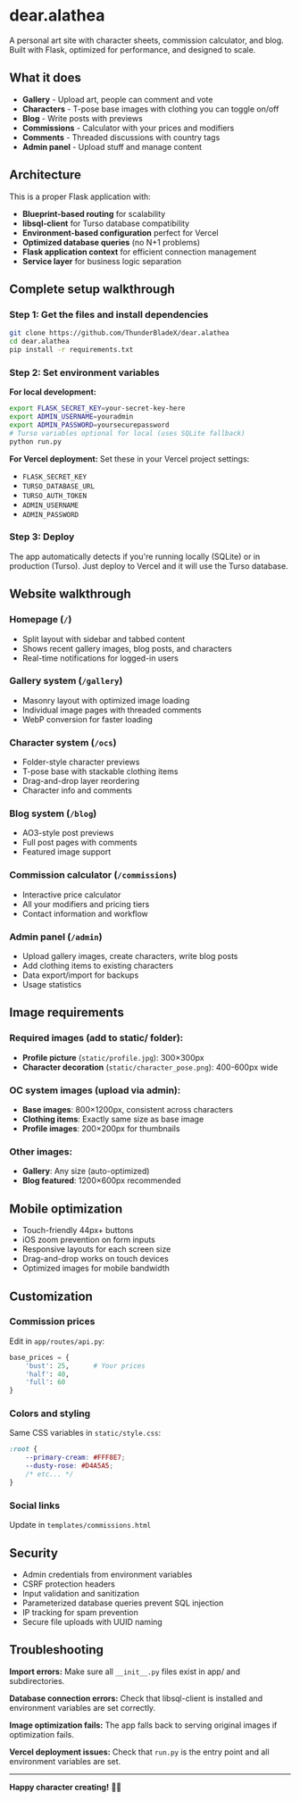 # dear.alathea

A personal art site with character sheets, commission calculator, and blog. Built with Flask, optimized for performance, and designed to scale.

## What it does

- **Gallery** - Upload art, people can comment and vote
- **Characters** - T-pose base images with clothing you can toggle on/off
- **Blog** - Write posts with previews
- **Commissions** - Calculator with your prices and modifiers
- **Comments** - Threaded discussions with country tags
- **Admin panel** - Upload stuff and manage content

## Architecture

This is a proper Flask application with:
- **Blueprint-based routing** for scalability
- **libsql-client** for Turso database compatibility
- **Environment-based configuration** perfect for Vercel
- **Optimized database queries** (no N+1 problems)
- **Flask application context** for efficient connection management
- **Service layer** for business logic separation

## Complete setup walkthrough

### Step 1: Get the files and install dependencies

```bash
git clone https://github.com/ThunderBladeX/dear.alathea
cd dear.alathea
pip install -r requirements.txt
```

### Step 2: Set environment variables

**For local development:**
```bash
export FLASK_SECRET_KEY=your-secret-key-here
export ADMIN_USERNAME=youradmin
export ADMIN_PASSWORD=yoursecurepassword
# Turso variables optional for local (uses SQLite fallback)
python run.py
```

**For Vercel deployment:**
Set these in your Vercel project settings:
- `FLASK_SECRET_KEY`
- `TURSO_DATABASE_URL`
- `TURSO_AUTH_TOKEN` 
- `ADMIN_USERNAME`
- `ADMIN_PASSWORD`

### Step 3: Deploy

The app automatically detects if you're running locally (SQLite) or in production (Turso). Just deploy to Vercel and it will use the Turso database.

## Website walkthrough

### Homepage (`/`)
- Split layout with sidebar and tabbed content
- Shows recent gallery images, blog posts, and characters
- Real-time notifications for logged-in users

### Gallery system (`/gallery`)
- Masonry layout with optimized image loading
- Individual image pages with threaded comments
- WebP conversion for faster loading

### Character system (`/ocs`) 
- Folder-style character previews
- T-pose base with stackable clothing items
- Drag-and-drop layer reordering
- Character info and comments

### Blog system (`/blog`)
- AO3-style post previews
- Full post pages with comments
- Featured image support

### Commission calculator (`/commissions`)
- Interactive price calculator
- All your modifiers and pricing tiers
- Contact information and workflow

### Admin panel (`/admin`)
- Upload gallery images, create characters, write blog posts
- Add clothing items to existing characters
- Data export/import for backups
- Usage statistics

## Image requirements

### Required images (add to static/ folder):
- **Profile picture** (`static/profile.jpg`): 300×300px
- **Character decoration** (`static/character_pose.png`): 400-600px wide

### OC system images (upload via admin):
- **Base images**: 800×1200px, consistent across characters
- **Clothing items**: Exactly same size as base image
- **Profile images**: 200×200px for thumbnails

### Other images:
- **Gallery**: Any size (auto-optimized)
- **Blog featured**: 1200×600px recommended

## Mobile optimization

- Touch-friendly 44px+ buttons
- iOS zoom prevention on form inputs
- Responsive layouts for each screen size
- Drag-and-drop works on touch devices
- Optimized images for mobile bandwidth

## Customization

### Commission prices
Edit in `app/routes/api.py`:
```python
base_prices = {
    'bust': 25,      # Your prices
    'half': 40,
    'full': 60
}
```

### Colors and styling
Same CSS variables in `static/style.css`:
```css
:root {
    --primary-cream: #FFF8E7;
    --dusty-rose: #D4A5A5;
    /* etc... */
}
```

### Social links
Update in `templates/commissions.html`

## Security

- Admin credentials from environment variables
- CSRF protection headers
- Input validation and sanitization
- Parameterized database queries prevent SQL injection
- IP tracking for spam prevention
- Secure file uploads with UUID naming

## Troubleshooting

**Import errors:**
Make sure all `__init__.py` files exist in app/ and subdirectories.

**Database connection errors:**
Check that libsql-client is installed and environment variables are set correctly.

**Image optimization fails:**
The app falls back to serving original images if optimization fails.

**Vercel deployment issues:**
Check that `run.py` is the entry point and all environment variables are set.

---

**Happy character creating!** 🎨✨
